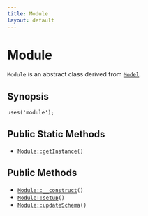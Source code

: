 ```yaml
---
title: Module
layout: default
---
```


# Module

<code>Module</code> is an abstract class derived from <code><a href="Model">Model</a></code>.

## Synopsis

<pre><code>uses('module');
</code></pre>
## Public Static Methods

* <code><a href="Module%3A%3AgetInstance">Module::getInstance</a>()</code>

## Public Methods

* <code><a href="Module%3A%3A__construct">Module::__construct</a>()</code>
* <code><a href="Module%3A%3Asetup">Module::setup</a>()</code>
* <code><a href="Module%3A%3AupdateSchema">Module::updateSchema</a>()</code>

